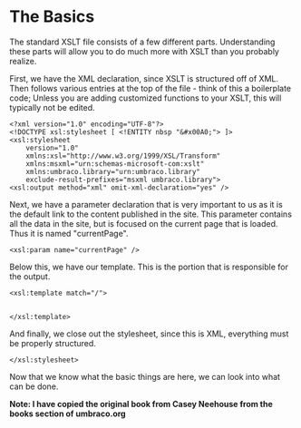# The Basics
The standard XSLT file consists of a few different parts. Understanding these parts will allow you to do much more with XSLT than you probably realize.

First, we have the XML declaration, since XSLT is structured off of XML. Then follows various entries at the top of the file - think of this a boilerplate code; Unless you are adding customized functions to your XSLT, this will typically not be edited.

	<?xml version="1.0" encoding="UTF-8"?>
	<!DOCTYPE xsl:stylesheet [ <!ENTITY nbsp "&#x00A0;"> ]>
	<xsl:stylesheet
    	version="1.0"
	    xmlns:xsl="http://www.w3.org/1999/XSL/Transform"
    	xmlns:msxml="urn:schemas-microsoft-com:xslt"
	    xmlns:umbraco.library="urn:umbraco.library"
    	exclude-result-prefixes="msxml umbraco.library">
	<xsl:output method="xml" omit-xml-declaration="yes" />

Next, we have a parameter declaration that is very important to us as it is the default link to the content published in the site.  This parameter contains all the data in the site, but is focused on the current page that is loaded.  Thus it is named "currentPage".

	<xsl:param name="currentPage" />

Below this, we have our template.  This is the portion that is responsible for the output.

	<xsl:template match="/">
	
	
	</xsl:template>

And finally, we close out the stylesheet, since this is XML, everything must be properly structured.

	</xsl:stylesheet>

Now that we know what the basic things are here, we can look into what can be done.

**Note: I have copied the original book from Casey Neehouse from the books section of umbraco.org**